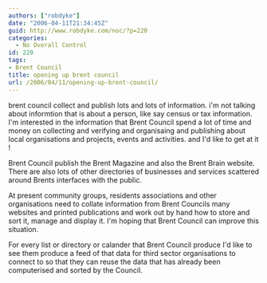 ```yaml
---
authors: ["robdyke"]
date: "2006-04-11T21:34:45Z"
guid: http://www.robdyke.com/noc/?p=220
categories:
  - No Overall Control
id: 220
tags:
- Brent Council
title: opening up brent council
url: /2006/04/11/opening-up-brent-council/
---
```

brent council collect and publish lots and lots of information. i'm not talking about informtion that is about a person, like say census or tax information. I'm interested in the information that Brent Council spend a lot of time and money on collecting and verifying and organisaing and publishing about local organisations and projects, events and activities. and I'd like to get at it !

Brent Council publish the Brent Magazine and also the Brent Brain website. There are also lots of other directories of businesses and services scattered around Brents interfaces with the public.

At present community groups, residents associations and other organisations need to collate information from Brent Councils many websites and printed publications and work out by hand how to store and sort it, manage and display it. I'm hoping that Brent Council can improve this situation.

For every list or directory or calander that Brent Council produce I'd like to see them produce a feed of that data for third sector organisations to connect to so that they can reuse the data that has already been computerised and sorted by the Council.